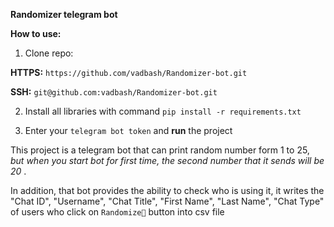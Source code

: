 **Randomizer telegram bot**

**How to use:**

1. Clone repo:

**HTTPS:**  `https://github.com/vadbash/Randomizer-bot.git`

**SSH:**  `git@github.com:vadbash/Randomizer-bot.git`

2. Install all libraries with command `pip install -r requirements.txt`

3. Enter your `telegram bot token` and **run** the project

This project is a telegram bot that can print random number form 1 to 25, *but when you start bot for first time, the second number that it sends will be 20* . 

In addition, that bot provides the ability to check who is using it, it writes the "Chat ID", "Username", "Chat Title", "First Name", "Last Name", "Chat Type" of users who click on `Randomize🔢` button into csv file
